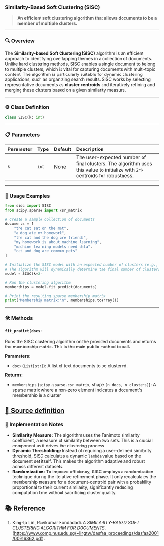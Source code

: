 ### Similarity-Based Soft Clustering (SISC)

> **An efficient soft clustering algorithm that allows documents to be a member of multiple clusters.**

-----

### 🔍 Overview

The **Similarity-based Soft Clustering (SISC)** algorithm is an efficient approach to identifying overlapping themes in a collection of documents. Unlike hard clustering methods, SISC enables a single document to belong to multiple clusters, which is vital for capturing documents with multi-topic content. The algorithm is particularly suitable for dynamic clustering applications, such as organizing search results. SISC works by selecting representative documents as **cluster centroids** and iteratively refining and merging these clusters based on a given similarity measure.

-----

### ⚙️ Class Definition

```python
class SISC(k: int)
```

-----

### 📋 Parameters

| Parameter | Type | Default | Description |
| :--- | :--- | :--- | :--- |
| `k` | `int` | None | The user-expected number of final clusters. The algorithm uses this value to initialize with `2*k` centroids for robustness. |

-----

### 🚀 Usage Examples

```python
from sisc import SISC
from scipy.sparse import csr_matrix

# Create a sample collection of documents
documents = [
    "the cat sat on the mat",
    "a dog ate my homework",
    "the cat and the dog are friends",
    "my homework is about machine learning",
    "machine learning models need data",
    "cat and dog are common pets"
]

# Initialize the SISC model with an expected number of clusters (e.g., k=2)
# The algorithm will dynamically determine the final number of clusters.
model = SISC(k=2)

# Run the clustering algorithm
memberships = model.fit_predict(documents)

# Print the resulting sparse membership matrix
print("Membership matrix:\n", memberships.toarray())
```

-----

### 🛠️ Methods

#### `fit_predict(docs)`

Runs the SISC clustering algorithm on the provided documents and returns the membership matrix. This is the main public method to call.

**Parameters:**

  * `docs` (`List[str]`): A list of text documents to be clustered.

**Returns:**

  * `memberships` (`scipy.sparse.csr_matrix`, shape `(n_docs, n_clusters)`): A sparse matrix where a non-zero element indicates a document's membership in a cluster.

[🔗 Source definition](https://github.com/soft-clustering/soft-clustering/blob/main/soft_clustering/_sisc.py#L252)
-----

### 📝 Implementation Notes

  * **Similarity Measure:** The algorithm uses the Tanimoto similarity coefficient, a measure of similarity between two sets. This is a crucial component as it drives the clustering process.
  * **Dynamic Thresholding:** Instead of requiring a user-defined similarity threshold, SISC calculates a dynamic `lambda` value based on the document set itself. This makes the algorithm adaptive and robust across different datasets.
  * **Randomization:** To improve efficiency, SISC employs a randomization technique during the iterative refinement phase. It only recalculates the membership measure for a document-centroid pair with a probability proportional to their current similarity, significantly reducing computation time without sacrificing cluster quality.

## 📚 Reference

1. King-Ip Lin, Ravikumar Kondadadi. *A SIMILARITY-BASED SOFT CLUSTERING ALGORITHM FOR DOCUMENTS*.(https://www.comp.nus.edu.sg/~lingtw/dasfaa_proceedings/dasfaa2001/00916362.pdf).
